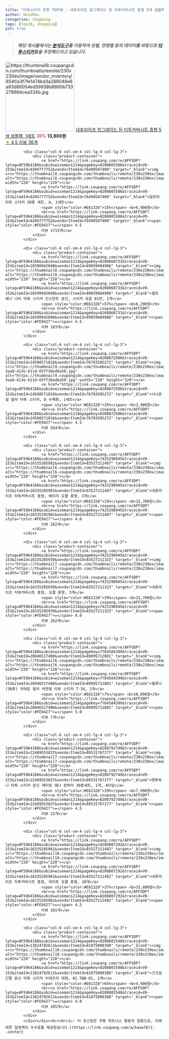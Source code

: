 ```yaml
---
title: "타투스티커 추천 TOP10 - 네츄라이프 업그레이드 된 타투커버시트 중형 5색 샘플팩, 1세트"
author: WiseMan
categories: shopping
tags: [Top10, shopping]
pin: true
---
```


> ##### 해당 게시물에서는 [**분석도구**](https://itemscout.io/)를 이용하여 **성별**, **연령별** 등의 데이터를 바탕으로 [**타투스티커**](https://link.coupang.com/a/baae76)들을 추천해드리고 있습니다.
<div class="container"><div class="row">
            <div class="col-6 col-sm-4 col-lg-4 col-lg-3">
                <div class="product-container">
                    <a href="https://link.coupang.com/re/AFFSDP?lptag=AF5964186&subid=wiseman1214&pageKey=7858301981&traceid=V0-153&itemId=21437764479&vendorItemId=88492445602" target="_blank"><img src="https://thumbnail8.coupangcdn.com/thumbnails/remote/230x230ex/image/vendor_inventory/654f/a3f7fe1474bd3a286048e6a93d86054ed59938b8860b733279964cea334b.jpg" alt="https://thumbnail8.coupangcdn.com/thumbnails/remote/230x230ex/image/vendor_inventory/654f/a3f7fe1474bd3a286048e6a93d86054ed59938b8860b733279964cea334b.jpg" width="220" height="220"></a>
                    <a href="https://link.coupang.com/re/AFFSDP?lptag=AF5964186&subid=wiseman1214&pageKey=7858301981&traceid=V0-153&itemId=21437764479&vendorItemId=88492445602" target="_blank">네츄라이프 업그레이드 된 타투커버시트 중형 5색 샘플팩, 1세트</a>
                    <span style="color:#E61328">39%</span> <b>13,800원</b>
                    <br><a href="https://link.coupang.com/re/AFFSDP?lptag=AF5964186&subid=wiseman1214&pageKey=7858301981&traceid=V0-153&itemId=21437764479&vendorItemId=88492445602" target="_blank"><span style="color:#FE9427">★</span> 4.5
                    리뷰 36개</a>
                </div>
            </div>
            
            <div class="col-6 col-sm-4 col-lg-4 col-lg-3">
                <div class="product-container">
                    <a href="https://link.coupang.com/re/AFFSDP?lptag=AF5964186&subid=wiseman1214&pageKey=8208805586&traceid=V0-153&itemId=9204777752&vendorItemId=76490507400" target="_blank"><img src="https://thumbnail8.coupangcdn.com/thumbnails/remote/230x230ex/image/rs_quotation_api/lqyopnp9/4ceb381773b5415ead086e3f762f8fb3.jpg" alt="https://thumbnail8.coupangcdn.com/thumbnails/remote/230x230ex/image/rs_quotation_api/lqyopnp9/4ceb381773b5415ead086e3f762f8fb3.jpg" width="220" height="220"></a>
                    <a href="https://link.coupang.com/re/AFFSDP?lptag=AF5964186&subid=wiseman1214&pageKey=8208805586&traceid=V0-153&itemId=9204777752&vendorItemId=76490507400" target="_blank">달모아 타투 스티커 30종 세트, A, 1세트</a>
                    <span style="color:#E61328">15%</span> <b>6,900원</b>
                    <br><a href="https://link.coupang.com/re/AFFSDP?lptag=AF5964186&subid=wiseman1214&pageKey=8208805586&traceid=V0-153&itemId=9204777752&vendorItemId=76490507400" target="_blank"><span style="color:#FE9427">★</span> 4.5
                    리뷰 1713개</a>
                </div>
            </div>
            
            <div class="col-6 col-sm-4 col-lg-4 col-lg-3">
                <div class="product-container">
                    <a href="https://link.coupang.com/re/AFFSDP?lptag=AF5964186&subid=wiseman1214&pageKey=8208868733&traceid=V0-153&itemId=10390942040&vendorItemId=89059684986" target="_blank"><img src="https://thumbnail8.coupangcdn.com/thumbnails/remote/230x230ex/image/vendor_inventory/5438/03da20c67465f726b23464b6bcfc3b9c12f462a9104c9b7241641772053e.jpg" alt="https://thumbnail8.coupangcdn.com/thumbnails/remote/230x230ex/image/vendor_inventory/5438/03da20c67465f726b23464b6bcfc3b9c12f462a9104c9b7241641772053e.jpg" width="220" height="220"></a>
                    <a href="https://link.coupang.com/re/AFFSDP?lptag=AF5964186&subid=wiseman1214&pageKey=8208868733&traceid=V0-153&itemId=10390942040&vendorItemId=89059684986" target="_blank">셀프 헤나 나비 타투 스티커 인스턴트 문신, 스티커 모음 01번, 1개</a>
                    <span style="color:#E61328">57%</span> <b>6,290원</b>
                    <br><a href="https://link.coupang.com/re/AFFSDP?lptag=AF5964186&subid=wiseman1214&pageKey=8208868733&traceid=V0-153&itemId=10390942040&vendorItemId=89059684986" target="_blank"><span style="color:#FE9427">★</span> 4.5
                    리뷰 183개</a>
                </div>
            </div>
            
            <div class="col-6 col-sm-4 col-lg-4 col-lg-3">
                <div class="product-container">
                    <a href="https://link.coupang.com/re/AFFSDP?lptag=AF5964186&subid=wiseman1214&pageKey=8208872506&traceid=V0-153&itemId=14500571016&vendorItemId=76703585272" target="_blank"><img src="https://thumbnail9.coupangcdn.com/thumbnails/remote/230x230ex/image/retail/images/2021/06/17/14/0/20f13f0a-3aa8-413e-b11d-65f736ed6a50.jpg" alt="https://thumbnail9.coupangcdn.com/thumbnails/remote/230x230ex/image/retail/images/2021/06/17/14/0/20f13f0a-3aa8-413e-b11d-65f736ed6a50.jpg" width="220" height="220"></a>
                    <a href="https://link.coupang.com/re/AFFSDP?lptag=AF5964186&subid=wiseman1214&pageKey=8208872506&traceid=V0-153&itemId=14500571016&vendorItemId=76703585272" target="_blank">시나몬걸 컬러 타투 스티커, D 수채화, 1세트</a>
                    <span style="color:#E61328">35%</span> <b>3,900원</b>
                    <br><a href="https://link.coupang.com/re/AFFSDP?lptag=AF5964186&subid=wiseman1214&pageKey=8208872506&traceid=V0-153&itemId=14500571016&vendorItemId=76703585272" target="_blank"><span style="color:#FE9427">★</span> 4.5
                    리뷰 924개</a>
                </div>
            </div>
            
            <div class="col-6 col-sm-4 col-lg-4 col-lg-3">
                <div class="product-container">
                    <a href="https://link.coupang.com/re/AFFSDP?lptag=AF5964186&subid=wiseman1214&pageKey=7425298945&traceid=V0-153&itemId=16335285981&vendorItemId=83527211487" target="_blank"><img src="https://thumbnail6.coupangcdn.com/thumbnails/remote/230x230ex/image/vendor_inventory/8a21/e655f8e65600b180364888fb49286690c5002a2a95d501ce59632adc21d5.jpg" alt="https://thumbnail6.coupangcdn.com/thumbnails/remote/230x230ex/image/vendor_inventory/8a21/e655f8e65600b180364888fb49286690c5002a2a95d501ce59632adc21d5.jpg" width="220" height="220"></a>
                    <a href="https://link.coupang.com/re/AFFSDP?lptag=AF5964186&subid=wiseman1214&pageKey=7425298945&traceid=V0-153&itemId=16335285981&vendorItemId=83527211487" target="_blank">네츄라이프 타투커버시트 중형, 베이지 오클 중형, 3개</a>
                    <span style="color:#E61328">19%</span> <b>15,700원</b>
                    <br><a href="https://link.coupang.com/re/AFFSDP?lptag=AF5964186&subid=wiseman1214&pageKey=7425298945&traceid=V0-153&itemId=16335285981&vendorItemId=83527211487" target="_blank"><span style="color:#FE9427">★</span> 4.0
                    리뷰 262개</a>
                </div>
            </div>
            
            <div class="col-6 col-sm-4 col-lg-4 col-lg-3">
                <div class="product-container">
                    <a href="https://link.coupang.com/re/AFFSDP?lptag=AF5964186&subid=wiseman1214&pageKey=7425298945&traceid=V0-153&itemId=16335285939&vendorItemId=83527211323" target="_blank"><img src="https://thumbnail7.coupangcdn.com/thumbnails/remote/230x230ex/image/vendor_inventory/f8ed/af4ce280a2e487f6c3e05ae1053d844f2236a1d71515c1506ee81c8fe0ac.jpg" alt="https://thumbnail7.coupangcdn.com/thumbnails/remote/230x230ex/image/vendor_inventory/f8ed/af4ce280a2e487f6c3e05ae1053d844f2236a1d71515c1506ee81c8fe0ac.jpg" width="220" height="220"></a>
                    <a href="https://link.coupang.com/re/AFFSDP?lptag=AF5964186&subid=wiseman1214&pageKey=7425298945&traceid=V0-153&itemId=16335285939&vendorItemId=83527211323" target="_blank">네츄라이프 타투커버시트 중형, 오클 중형, 3개</a>
                    <span style="color:#E61328">39%</span> <b>15,700원</b>
                    <br><a href="https://link.coupang.com/re/AFFSDP?lptag=AF5964186&subid=wiseman1214&pageKey=7425298945&traceid=V0-153&itemId=16335285939&vendorItemId=83527211323" target="_blank"><span style="color:#FE9427">★</span> 4.0
                    리뷰 262개</a>
                </div>
            </div>
            
            <div class="col-6 col-sm-4 col-lg-4 col-lg-3">
                <div class="product-container">
                    <a href="https://link.coupang.com/re/AFFSDP?lptag=AF5964186&subid=wiseman1214&pageKey=7764584399&traceid=V0-153&itemId=20946517400&vendorItemId=89095712801" target="_blank"><img src="https://thumbnail6.coupangcdn.com/thumbnails/remote/230x230ex/image/vendor_inventory/14c5/04f2f47be06e96a849f94b2e2cefe97a24f6458f2c24bd413944ad1561da.jpg" alt="https://thumbnail6.coupangcdn.com/thumbnails/remote/230x230ex/image/vendor_inventory/14c5/04f2f47be06e96a849f94b2e2cefe97a24f6458f2c24bd413944ad1561da.jpg" width="220" height="220"></a>
                    <a href="https://link.coupang.com/re/AFFSDP?lptag=AF5964186&subid=wiseman1214&pageKey=7764584399&traceid=V0-153&itemId=20946517400&vendorItemId=89095712801" target="_blank">젤루나 (30종) 귀여운 컬러 색연필 타투 스티커 T-34, 1개</a>
                    <span style="color:#E61328">7%</span> <b>10,090원</b>
                    <br><a href="https://link.coupang.com/re/AFFSDP?lptag=AF5964186&subid=wiseman1214&pageKey=7764584399&traceid=V0-153&itemId=20946517400&vendorItemId=89095712801" target="_blank"><span style="color:#FE9427">★</span> 5.0
                    리뷰 7개</a>
                </div>
            </div>
            
            <div class="col-6 col-sm-4 col-lg-4 col-lg-3">
                <div class="product-container">
                    <a href="https://link.coupang.com/re/AFFSDP?lptag=AF5964186&subid=wiseman1214&pageKey=8208792749&traceid=V0-153&itemId=22489553837&vendorItemId=89531767277" target="_blank"><img src="https://thumbnail7.coupangcdn.com/thumbnails/remote/230x230ex/image/vendor_inventory/6b20/3cb0bb04fb5911f2bead568b2f716346b6c1747f2b995585fa9d35b6615d.jpg" alt="https://thumbnail7.coupangcdn.com/thumbnails/remote/230x230ex/image/vendor_inventory/6b20/3cb0bb04fb5911f2bead568b2f716346b6c1747f2b995585fa9d35b6615d.jpg" width="220" height="220"></a>
                    <a href="https://link.coupang.com/re/AFFSDP?lptag=AF5964186&subid=wiseman1214&pageKey=8208792749&traceid=V0-153&itemId=22489553837&vendorItemId=89531767277" target="_blank">텐투투니 타투 스티커 문신 레터링 헤나 판박이 30종세트, 1개, A타입</a>
                    <span style="color:#E61328">39%</span> <b>7,990원</b>
                    <br><a href="https://link.coupang.com/re/AFFSDP?lptag=AF5964186&subid=wiseman1214&pageKey=8208792749&traceid=V0-153&itemId=22489553837&vendorItemId=89531767277" target="_blank"><span style="color:#FE9427">★</span> 4.5
                    리뷰 22개</a>
                </div>
            </div>
            
            <div class="col-6 col-sm-4 col-lg-4 col-lg-3">
                <div class="product-container">
                    <a href="https://link.coupang.com/re/AFFSDP?lptag=AF5964186&subid=wiseman1214&pageKey=8208807292&traceid=V0-153&itemId=16335285961&vendorItemId=83527211402" target="_blank"><img src="https://thumbnail10.coupangcdn.com/thumbnails/remote/230x230ex/image/vendor_inventory/f3df/a72f24e8ddf949d36154a9a3d64030b0af811656bf63eeda604a074fe466.jpg" alt="https://thumbnail10.coupangcdn.com/thumbnails/remote/230x230ex/image/vendor_inventory/f3df/a72f24e8ddf949d36154a9a3d64030b0af811656bf63eeda604a074fe466.jpg" width="220" height="220"></a>
                    <a href="https://link.coupang.com/re/AFFSDP?lptag=AF5964186&subid=wiseman1214&pageKey=8208807292&traceid=V0-153&itemId=16335285961&vendorItemId=83527211402" target="_blank">네츄라이프 타투커버시트 중형, 라이트 오클 중형, 10개</a>
                    <span style="color:#E61328">37%</span> <b>33,800원</b>
                    <br><a href="https://link.coupang.com/re/AFFSDP?lptag=AF5964186&subid=wiseman1214&pageKey=8208807292&traceid=V0-153&itemId=16335285961&vendorItemId=83527211402" target="_blank"><span style="color:#FE9427">★</span> 4.5
                    리뷰 101개</a>
                </div>
            </div>
            
            <div class="col-6 col-sm-4 col-lg-4 col-lg-3">
                <div class="product-container">
                    <a href="https://link.coupang.com/re/AFFSDP?lptag=AF5964186&subid=wiseman1214&pageKey=8208801548&traceid=V0-153&itemId=13824792611&vendorItemId=81075008388" target="_blank"><img src="https://thumbnail10.coupangcdn.com/thumbnails/remote/230x230ex/image/vendor_inventory/c2c8/2443c1f6d0241c19c9694bdf23a5450973d21d64008afc9c5cf726f40b8c.jpg" alt="https://thumbnail10.coupangcdn.com/thumbnails/remote/230x230ex/image/vendor_inventory/c2c8/2443c1f6d0241c19c9694bdf23a5450973d21d64008afc9c5cf726f40b8c.jpg" width="220" height="220"></a>
                    <a href="https://link.coupang.com/re/AFFSDP?lptag=AF5964186&subid=wiseman1214&pageKey=8208801548&traceid=V0-153&itemId=13824792611&vendorItemId=81075008388" target="_blank">크크섬 긴팔 문신 타투 스티커 이레즈미 대형, 01.TQB-01, 1개</a>
                    <span style="color:#E61328">65%</span> <b>4,900원</b>
                    <br><a href="https://link.coupang.com/re/AFFSDP?lptag=AF5964186&subid=wiseman1214&pageKey=8208801548&traceid=V0-153&itemId=13824792611&vendorItemId=81075008388" target="_blank"><span style="color:#FE9427">★</span> 4.0
                    리뷰 305개</a>
                </div>
            </div>
            </div></div><br><br>[👉 이 포스팅은 쿠팡 파트너스 활동의 일환으로, 이에 따른 일정액의 수수료를 제공받습니다.](https://link.coupang.com/a/baae76){: .center}